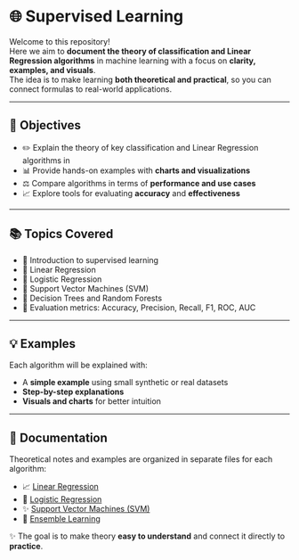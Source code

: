 # 🌐 Supervised Learning

Welcome to this repository!  
Here we aim to **document the theory of classification and Linear Regression algorithms** in machine learning with a focus on **clarity, examples, and visuals**.  
The idea is to make learning **both theoretical and practical**, so you can connect formulas to real-world applications.

---

## 🎯 Objectives
- ✏️ Explain the theory of key classification and Linear Regression algorithms in 
- 📊 Provide hands-on examples with **charts and visualizations**  
- ⚖️ Compare algorithms in terms of **performance and use cases**  
- 📈 Explore tools for evaluating **accuracy** and **effectiveness**  

---

## 📚 Topics Covered
- 📝 Introduction to supervised learning
- 🔹 Linear Regression
- 🔹 Logistic Regression  
- 🔹 Support Vector Machines (SVM)  
- 🌳 Decision Trees and Random Forests  
- 📏 Evaluation metrics: Accuracy, Precision, Recall, F1, ROC, AUC  

---

## 💡 Examples
Each algorithm will be explained with:
- A **simple example** using small synthetic or real datasets  
- **Step-by-step explanations**  
- **Visuals and charts** for better intuition  

---
## 📖 Documentation

Theoretical notes and examples are organized in separate files for each algorithm:

- 📈 [Linear Regression](./Linear%20Regression)  
- 🔹 [Logistic Regression](./Logistic%20Regression)  
- ✨ [Support Vector Machines (SVM)](./SVM)  
- 🤝 [Ensemble Learning](./Ensemble%20Learning)  

✨ The goal is to make theory **easy to understand** and connect it directly to **practice**.
